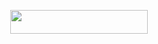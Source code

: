 <p align="center"><a href="https://heroku.com/deploy?template=https://github.com/hyper-ub/kukichatbot"> <img src="https://img.shields.io/badge/Deploy%20To%20Heroku-black?style=for-the-badge&logo=heroku" width="220" height="38.45"/></a></p>
 

